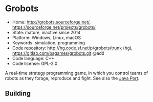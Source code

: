 # Grobots

- Home: http://grobots.sourceforge.net/, https://sourceforge.net/projects/grobots/
- State: mature, inactive since 2014
- Platform: Windows, Linux, macOS
- Keywords: simulation, programming
- Code repository: http://hg.code.sf.net/p/grobots/trunk (hg), https://gitlab.com/osgames/grobots.git @add
- Code language: C++
- Code license: GPL-2.0

A real-time strategy programming game, in which you control teams of robots as they forage, reproduce and fight.
See also the [Java Port](https://github.com/manofsteel76667/Grobots_Java).

## Building
